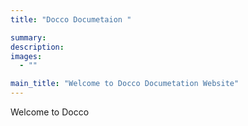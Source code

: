 ```yaml
---
title: "Docco Documetaion "

summary:
description: 
images: 
  - ""

main_title: "Welcome to Docco Documetation Website"
---
```


Welcome to Docco